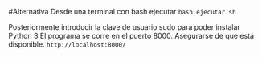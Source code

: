 #Alternativa
Desde una terminal con bash ejecutar
`bash ejecutar.sh`

Posteriormente introducir la clave de usuario sudo para poder instalar Python 3
El programa se corre en el puerto 8000. Asegurarse de que está disponible.
`http://localhost:8000/`
